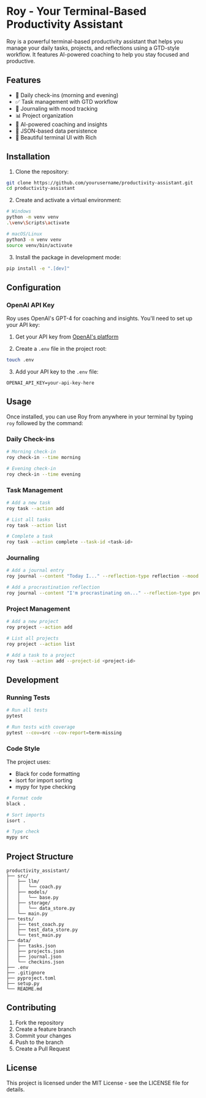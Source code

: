 # Roy - Your Terminal-Based Productivity Assistant

Roy is a powerful terminal-based productivity assistant that helps you manage your daily tasks, projects, and reflections using a GTD-style workflow. It features AI-powered coaching to help you stay focused and productive.

## Features

- 📅 Daily check-ins (morning and evening)
- ✅ Task management with GTD workflow
- 📝 Journaling with mood tracking
- 📊 Project organization
- 🤖 AI-powered coaching and insights
- 💾 JSON-based data persistence
- 🎨 Beautiful terminal UI with Rich

## Installation

1. Clone the repository:
```bash
git clone https://github.com/yourusername/productivity-assistant.git
cd productivity-assistant
```

2. Create and activate a virtual environment:
```bash
# Windows
python -m venv venv
.\venv\Scripts\activate

# macOS/Linux
python3 -m venv venv
source venv/bin/activate
```

3. Install the package in development mode:
```bash
pip install -e ".[dev]"
```

## Configuration

### OpenAI API Key

Roy uses OpenAI's GPT-4 for coaching and insights. You'll need to set up your API key:

1. Get your API key from [OpenAI's platform](https://platform.openai.com/api-keys)

2. Create a `.env` file in the project root:
```bash
touch .env
```

3. Add your API key to the `.env` file:
```
OPENAI_API_KEY=your-api-key-here
```

## Usage

Once installed, you can use Roy from anywhere in your terminal by typing `roy` followed by the command:

### Daily Check-ins

```bash
# Morning check-in
roy check-in --time morning

# Evening check-in
roy check-in --time evening
```

### Task Management

```bash
# Add a new task
roy task --action add

# List all tasks
roy task --action list

# Complete a task
roy task --action complete --task-id <task-id>
```

### Journaling

```bash
# Add a journal entry
roy journal --content "Today I..." --reflection-type reflection --mood happy

# Add a procrastination reflection
roy journal --content "I'm procrastinating on..." --reflection-type procrastination --mood anxious
```

### Project Management

```bash
# Add a new project
roy project --action add

# List all projects
roy project --action list

# Add a task to a project
roy task --action add --project-id <project-id>
```

## Development

### Running Tests

```bash
# Run all tests
pytest

# Run tests with coverage
pytest --cov=src --cov-report=term-missing
```

### Code Style

The project uses:
- Black for code formatting
- isort for import sorting
- mypy for type checking

```bash
# Format code
black .

# Sort imports
isort .

# Type check
mypy src
```

## Project Structure

```
productivity_assistant/
├── src/
│   ├── llm/
│   │   └── coach.py
│   ├── models/
│   │   └── base.py
│   ├── storage/
│   │   └── data_store.py
│   └── main.py
├── tests/
│   ├── test_coach.py
│   ├── test_data_store.py
│   └── test_main.py
├── data/
│   ├── tasks.json
│   ├── projects.json
│   ├── journal.json
│   └── checkins.json
├── .env
├── .gitignore
├── pyproject.toml
├── setup.py
└── README.md
```

## Contributing

1. Fork the repository
2. Create a feature branch
3. Commit your changes
4. Push to the branch
5. Create a Pull Request

## License

This project is licensed under the MIT License - see the LICENSE file for details. 